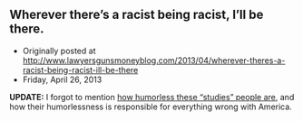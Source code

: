 ## Wherever there’s a racist being racist, I’ll be there.

 * Originally posted at http://www.lawyersgunsmoneyblog.com/2013/04/wherever-theres-a-racist-being-racist-ill-be-there
 * Friday, April 26, 2013

**UPDATE:** I forgot to mention [how humorless these “studies” people are](http://acephalous.typepad.com/acephalous/2007/06/update\_africana.html), and how their humorlessness is responsible for everything wrong with America.